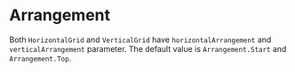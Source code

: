 # Arrangement

Both `HorizontalGrid` and `VerticalGrid` have `horizontalArrangement` and `verticalArrangement` parameter.
The default value is `Arrangement.Start` and `Arrangement.Top`.
